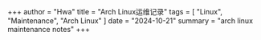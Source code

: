 +++
author = "Hwa"
title = "Arch Linux运维记录"
tags = [
    "Linux",
    "Maintenance",
    "Arch Linux"
]
date = "2024-10-21"
summary = "arch linux maintenance notes"
+++
